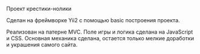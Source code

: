 Проект крестики-нолики 

Сделан на фреймворке Yii2 с помощью basic построения проекта.

Реализован на патерне MVC. Поле игры и логика сделана на JavaScript и CSS. 
Основная механика сделана, остается только мелкие доработки и украшения самого сайта.